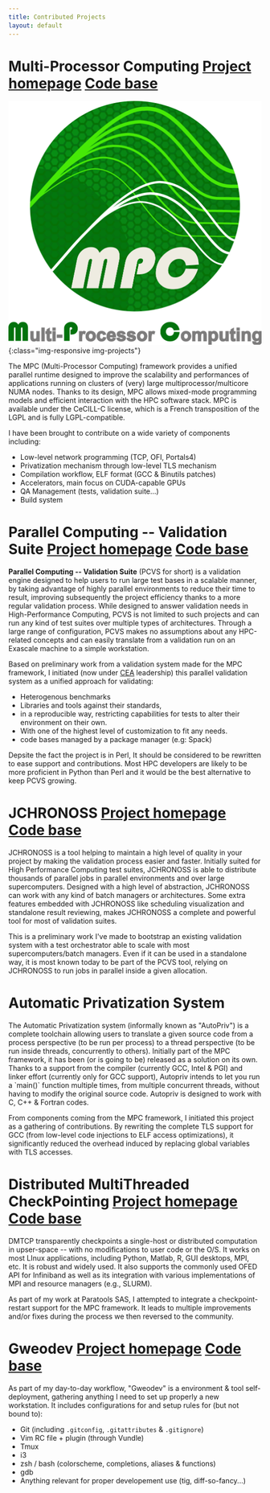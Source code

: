 ```yaml
---
title: Contributed Projects
layout: default
---
```


<h1>Multi-Processor Computing
<a href="https://mpc.hpcframework.com" target="_blank" class="btn-project">Project homepage</a>
<a href="https://mpc.hpcframework.com/download" target="_blank" class="btn-codebase">Code base</a>
</h1>

![mpc-logo](/assets/img/mpc.png){:class="img-responsive img-projects"}

The MPC (Multi-Processor Computing) framework provides a unified parallel
runtime designed to improve the scalability and performances of applications
running on clusters of (very) large multiprocessor/multicore NUMA nodes. Thanks
to its design, MPC allows mixed-mode programming models and efficient
interaction with the HPC software stack. MPC is available under the CeCILL-C
license, which is a French transposition of the LGPL and is fully
LGPL-compatible.

I have been brought to contribute on a wide variety of components including:
* Low-level network programming (TCP, OFI, Portals4)
* Privatization mechanism through low-level TLS mechanism
* Compilation workflow, ELF format (GCC & Binutils patches)
* Accelerators, main focus on CUDA-capable GPUs 
* QA Management (tests, validation suite...)
* Build system


<h1>Parallel Computing -- Validation Suite
<a href="https://pcvs.hpcframework.com" target="_blank" class="btn-project">Project homepage</a>
<a href="https://github.com/cea-hpc/pcvs" target="_blank" class="btn-codebase">Code base</a>
</h1>

**Parallel Computing -- Validation Suite** (PCVS for short) is a validation engine
designed to help users to run large test bases in a scalable manner, by taking
advantage of highly parallel environments to reduce their time to result,
improving subsequently the project efficiency thanks to a more regular
validation process. While designed to answer validation needs in
High-Performance Computing, PCVS is not limited to such projects and can run any
kind of test suites over multiple types of architectures. Through a large range
of configuration, PCVS makes no assumptions about any HPC-related concepts and
can easily translate from a validation run on an Exascale machine to a simple
workstation. 

Based on preliminary work from a validation system made for the MPC framework, I
initiated (now under [CEA](www.cea.fr) leadership) this parallel validation
system as a unified approach for validating:
* Heterogenous benchmarks
* Libraries and tools against their standards,
* in a reproducible way, restricting capabilities for tests to alter their
  environment on their own.
* With one of the highest level of customization to fit any needs.
* code bases managed by a package manager (e.g: Spack)

Depsite the fact the project is in Perl, It should be considered to be
rewritten to ease support and contributions. Most HPC developers are likely to
be more proficient in Python than Perl and it would be the best alternative to
keep PCVS growing.

<h1>JCHRONOSS
<a href="https://jchronoss.hpcframework.com" target="_blank" class="btn-project">Project homepage</a>
<a href="https://jchronoss.hpcframework.com/downloads" target="_blank" class="btn-codebase">Code base</a>
</h1>

JCHRONOSS is a tool helping to maintain a high level of quality in your project
by making the validation process easier and faster. Initially suited for High
Performance Computing test suites, JCHRONOSS is able to distribute thousands of
parallel jobs in parallel environments and over large supercomputers. Designed
with a high level of abstraction, JCHRONOSS can work with any kind of batch
managers or architectures. Some extra features embedded with JCHRONOSS like
scheduling visualization and standalone result reviewing, makes JCHRONOSS a
complete and powerful tool for most of validation suites.

This is a preliminary work I've made to bootstrap an existing validation system
with a test orchestrator able to scale with most supercomputers/batch managers.
Even if it can be used in a standalone way, it is most known today to be part of
the PCVS tool, relying on JCHRONOSS to run jobs in parallel inside a given
allocation.

<h1>Automatic Privatization System
<!--<a href="#" target="_blank" class="btn-project">Project homepage [dead]</a>
<a href="#" target="_blank" class="btn-codebase">Code base [dead]</a>-->
</h1>
The Automatic Privatization system (informally known as "AutoPriv") is a
complete toolchain allowing users to translate a given source code from a
process perspective (to be run per process) to a thread perspective (to be run
inside threads, concurrently to others). Initially part of the MPC framework, it
has been (or is going to be) released as a solution on its own. Thanks to a
support from the compiler (currently GCC, Intel & PGI) and linker effort
(currently only for GCC support), Autopriv intends to let you run a `main()`
function multiple times, from multiple concurrent threads, without having to
modify the original source code. Autopriv is designed to work with C, C++ &
Fortran codes.

From components coming from the MPC framework, I initiated this project as a
gathering of contributions. By rewriting the complete TLS support for GCC (from
low-level code injections to ELF access optimizations), it significantly reduced
the overhead induced by replacing global variables with TLS accesses.

<h1>Distributed MultiThreaded CheckPointing
<a href="https://dmtcp.sourceforge.net" target="_blank" class="btn-project">Project homepage</a>
<a href="https://github.com/dmtcp/dmtcp" target="_blank" class="btn-codebase">Code base</a>
</h1>

DMTCP transparently checkpoints a single-host or distributed computation in
upser-space -- with no modifications to user code or the O/S. It works on most
LInux applications, including Python, Matlab, R, GUI desktops, MPI, etc. It is
robust and widely used. It also supports the commonly used OFED API for
Infiniband as well as its integration with various implementations of MPI and
resource managers (e.g., SLURM).

As part of my work at Paratools SAS, I attempted to integrate a checkpoint-restart
support for the MPC framework. It leads to multiple improvements and/or fixes
during the process we then reversed to the community.

<h1>Gweodev
<a href="https://github.com/gweodoo/gweodev.git" target="_blank" class="btn-project">Project homepage</a>
<a href="https://github.com/gweodoo/gweodev.git" target="_blank" class="btn-codebase">Code base</a>
</h1>

As part of my day-to-day workflow, "Gweodev" is a environment & tool self-deployment, gathering anything I need to set up properly a new workstation.
It includes configurations for and setup rules for (but not bound to):
* Git  (including `.gitconfig`, `.gitattributes` & `.gitignore`)
* Vim RC file + plugin (through Vundle)
* Tmux
* i3
* zsh / bash (colorscheme, completions, aliases & functions)
* gdb
* Anything relevant for proper developement use (tig, diff-so-fancy...)
